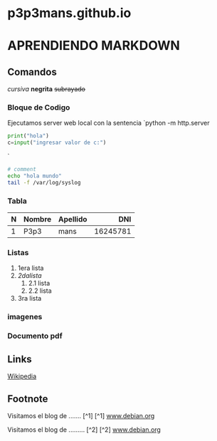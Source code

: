 # p3p3mans.github.io

# APRENDIENDO MARKDOWN
## Comandos
*cursiva*
**negrita**
~~subrayado~~
### Bloque de Codigo
Ejecutamos server web local con la sentencia  `python -m http.server

``` python
print("hola")
c=input("ingresar valor de c:")
```
`
``` bash
# comment
echo "hola mundo"
tail -f /var/log/syslog

```

### Tabla
|N|Nombre|Apellido|DNI|
|:---|:---|:---|----:|
|1|P3p3|mans|16245781|

### Listas
1. 1era lista
2. _2dalista_
	1. 2.1 lista
	2. 2.2 lista
3. 3ra lista

### imagenes 


### Documento pdf



## Links
[Wikipedia](https://www.wikipedia.org)


## Footnote

Visitamos el  blog de ....... [^1]
[^1] www.debian.org


Visitamos el  blog de ......... [^2]
[^2] www.debian.org






